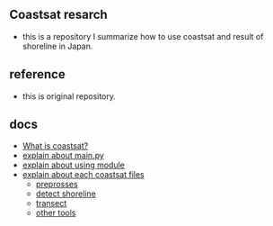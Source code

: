 ## Coastsat resarch

- this is a repository I summarize how to use coastsat and result of shoreline in Japan.

## reference

- this is original repository.

## docs

- [What is coastsat?](https://github.com/ishishow/coastsat_resarch/tree/master/docs/1.md)
- [explain about main.py](https://github.com/ishishow/coastsat_resarch/tree/master/docs/1.md)
- [explain about using module](https://github.com/ishishow/coastsat_resarch/tree/master/docs/1.md)
- [explain about each coastsat files](https://github.com/ishishow/coastsat_resarch/tree/master/docs/1.md)
  - [preprosses](https://github.com/ishishow/coastsat_resarch/tree/master/docs/modules/1.md)
  - [detect shoreline](https://github.com/ishishow/coastsat_resarch/tree/master/docs/modules/1.md)
  - [transect](https://github.com/ishishow/coastsat_resarch/tree/master/docs/modules/1.md)
  - [other tools](https://github.com/ishishow/coastsat_resarch/tree/master/docs/modules/1.md)
